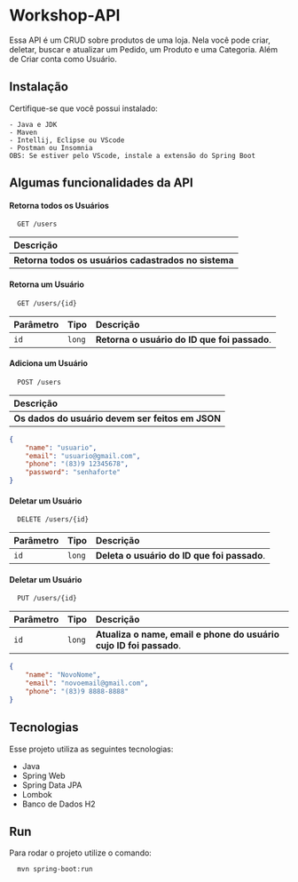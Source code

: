 
# Workshop-API

Essa API é um CRUD sobre produtos de uma loja. Nela você pode criar, deletar, buscar e atualizar um Pedido, um Produto e uma Categoria. Além de Criar conta como Usuário.


## Instalação

Certifique-se que você possui instalado:
```
- Java e JDK
- Maven
- Intellij, Eclipse ou VScode
- Postman ou Insomnia
OBS: Se estiver pelo VScode, instale a extensão do Spring Boot
```
    
## Algumas funcionalidades da API

#### Retorna todos os Usuários

```http
  GET /users
```

| Descrição                           |
| :---------------------------------- |
 **Retorna todos os usuários cadastrados no sistema** |

#### Retorna um Usuário

```http
  GET /users/{id}
```

| Parâmetro   | Tipo       | Descrição                                   |
| :---------- | :--------- | :------------------------------------------ |
| `id`      | `long` | **Retorna o usuário do ID que foi passado**. |

#### Adiciona um Usuário

```http
  POST /users
```
| Descrição                           |
| :---------------------------------- |
 **Os dados do usuário devem ser feitos em JSON** |

```json
{
    "name": "usuario",
    "email": "usuario@gmail.com",
    "phone": "(83)9 12345678",
    "password": "senhaforte"
}
```

#### Deletar um Usuário

```http
  DELETE /users/{id}
```

| Parâmetro   | Tipo       | Descrição                                   |
| :---------- | :--------- | :------------------------------------------ |
| `id`      | `long` | **Deleta o usuário do ID que foi passado**. |

#### Deletar um Usuário

```http
  PUT /users/{id}
```

| Parâmetro   | Tipo       | Descrição                                   |
| :---------- | :--------- | :------------------------------------------ |
| `id`      | `long` | **Atualiza o name, email e phone do usuário cujo ID foi passado**. |

```json
{
    "name": "NovoNome",
    "email": "novoemail@gmail.com",
    "phone": "(83)9 8888-8888"
}
```



## Tecnologias

Esse projeto utiliza as seguintes tecnologias:

- Java
- Spring Web
- Spring Data JPA
- Lombok
- Banco de Dados H2


## Run

Para rodar o projeto utilize o comando:

```bash
  mvn spring-boot:run
```

